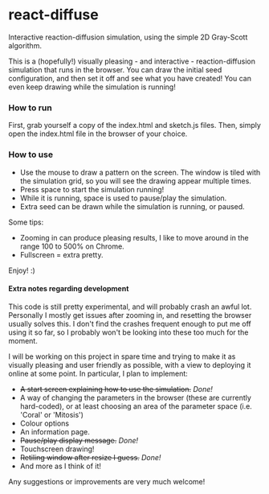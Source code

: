 # react-diffuse
Interactive reaction-diffusion simulation, using the simple 2D Gray-Scott algorithm.

This is a (hopefully!) visually pleasing - and interactive - reaction-diffusion simulation that runs in the browser. You can draw the initial  seed configuration, and then set it off and see what you have created! You can even keep drawing while the simulation is running!

### How to run
First, grab yourself a copy of the index.html and sketch.js files. Then, simply open the index.html file in the browser of your choice.

### How to use
- Use the mouse to draw a pattern on the screen. The window is tiled with the simulation grid, so you will see the drawing appear multiple times.
- Press space to start the simulation running!
- While it is running, space is used to pause/play the simulation.
- Extra seed can be drawn while the simulation is running, or paused.

Some tips:
- Zooming in can produce pleasing results, I like to move around in the range 100 to 500% on Chrome.
- Fullscreen = extra pretty.

Enjoy! :) 

#### Extra notes regarding development
This code is still pretty experimental, and will probably crash an awful lot. Personally I mostly get issues after zooming in, and resetting the browser usually solves this. I don't find the crashes frequent enough to put me off using it so far, so I probably won't be looking into these too much for the moment.

I will be working on this project in spare time and trying to make it as visually pleasing and user friendly as possible, with a view to deploying it online at some point. In particular, I plan to implement:
- ~~A start screen explaining how to use the simulation.~~ *Done!*
- A way of changing the parameters in the browser (these are currently hard-coded), or at least choosing an area of the parameter space (i.e. 'Coral' or 'Mitosis')
- Colour options
- An information page.
- ~~Pause/play display message.~~ *Done!*
- Touchscreen drawing!
- ~~Retiling window after resize I guess.~~ *Done!*
- And more as I think of it!

Any suggestions or improvements are very much welcome!
